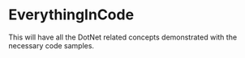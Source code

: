 # EverythingInCode
This will have all the DotNet related concepts demonstrated with the necessary code samples.
